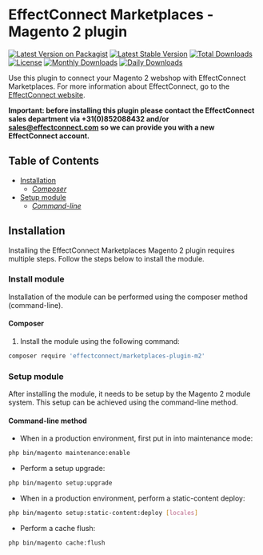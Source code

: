 # EffectConnect Marketplaces - Magento 2 plugin

[![Latest Version on Packagist](https://img.shields.io/packagist/v/effectconnect/marketplaces-plugin-m2.svg?style=flat-square)](https://packagist.org/packages/effectconnect/marketplaces-plugin-m2)
[![Latest Stable Version](https://poser.pugx.org/effectconnect/marketplaces-plugin-m2/v/stable?style=flat-square)](https://packagist.org/packages/effectconnect/marketplaces-plugin-m2)
[![Total Downloads](https://img.shields.io/packagist/dt/effectconnect/marketplaces-plugin-m2.svg?style=flat-square)](https://packagist.org/packages/effectconnect/marketplaces-plugin-m2)
[![License](https://poser.pugx.org/effectconnect/marketplaces-plugin-m2/license?style=flat-square?style=flat-square)](https://packagist.org/packages/effectconnect/marketplaces-plugin-m2)
[![Monthly Downloads](https://poser.pugx.org/effectconnect/marketplaces-plugin-m2/d/monthly?style=flat-square)](https://packagist.org/packages/effectconnect/marketplaces-plugin-m2)
[![Daily Downloads](https://poser.pugx.org/effectconnect/marketplaces-plugin-m2/d/daily?style=flat-square)](https://packagist.org/packages/effectconnect/marketplaces-plugin-m2)

Use this plugin to connect your Magento 2 webshop with EffectConnect Marketplaces. For more information about EffectConnect, go to the [EffectConnect website](https://www.effectconnect.com "EffectConnect Website").

**Important: before installing this plugin please contact the EffectConnect sales department via +31(0)852088432 and/or sales@effectconnect.com so we can provide you with a new EffectConnect account.**

## Table of Contents
  * [Installation](#installation)
    * *[Composer](#composer)*
  * [Setup module](#setup-module)
    * *[Command-line](#command-line)*

## Installation
Installing the EffectConnect Marketplaces Magento 2 plugin requires multiple steps. Follow the steps below to install the module.

### Install module
Installation of the module can be performed using the composer method (command-line).

#### Composer
1. Install the module using the following command:
```bash
composer require 'effectconnect/marketplaces-plugin-m2'
```

### Setup module
After installing the module, it needs to be setup by the Magento 2 module system. This setup can be achieved using the command-line method. 

#### Command-line method
- When in a production environment, first put in into maintenance mode:
```bash
php bin/magento maintenance:enable
```

- Perform a setup upgrade:
```bash
php bin/magento setup:upgrade
```

- When in a production environment, perform a static-content deploy:
```bash
php bin/magento setup:static-content:deploy [locales]
```

- Perform a cache flush:
```bash
php bin/magento cache:flush
```